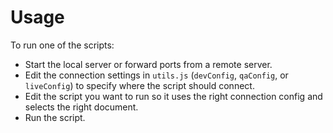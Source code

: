 # Usage
To run one of the scripts:
- Start the local server or forward ports from a remote server.
- Edit the connection settings in `utils.js` (`devConfig`, `qaConfig`, or `liveConfig`) to specify where the script should connect.
- Edit the script you want to run so it uses the right connection config and selects the right document.
- Run the script.
